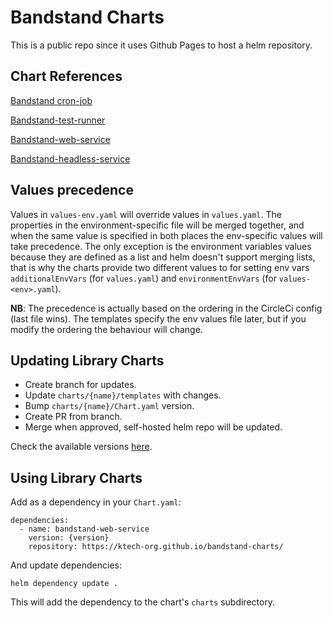# Bandstand Charts

This is a public repo since it uses Github Pages to host a helm repository.

## Chart References

[Bandstand cron-job](bandstand-cron-job.md)

[Bandstand-test-runner](bandstand-test-runner.md)

[Bandstand-web-service](bandstand-web-service.md)

[Bandstand-headless-service](bandstand-headless-service.md)

## Values precedence

Values in `values-env.yaml` will override values in `values.yaml`.
The properties in the environment-specific file will be merged together,
and when the same value is specified in both places the env-specific values
will take precedence. The only exception is the environment variables values
because they are defined as a list and helm doesn't support merging lists,
that is why the charts provide two different values to for setting env vars
`additionalEnvVars` (for `values.yaml`) and `environmentEnvVars` (for `values-<env>.yaml`).

__NB__: The precedence is actually based on the ordering in the CircleCi config
(last file wins). The templates specify the env values file later, but if you
modify the ordering the behaviour will change.

## Updating Library Charts

- Create branch for updates.
- Update `charts/{name}/templates` with changes.
- Bump `charts/{name}/Chart.yaml` version.
- Create PR from branch.
- Merge when approved, self-hosted helm repo will be updated.

Check the available versions [here](https://ktech-org.github.io/bandstand-charts/index.yaml).

## Using Library Charts

Add as a dependency in your `Chart.yaml`:

```hcl
dependencies:
  - name: bandstand-web-service
    version: {version}
    repository: https://ktech-org.github.io/bandstand-charts/
```

And update dependencies:

```hcl
helm dependency update .
```

This will add the dependency to the chart's `charts` subdirectory.
